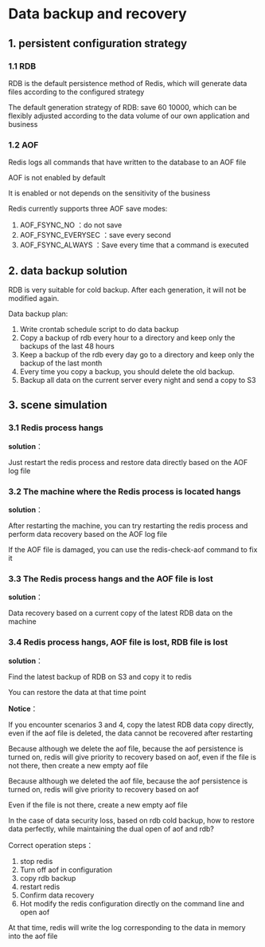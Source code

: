 # Data backup and recovery

## 1. persistent configuration strategy

### 1.1 RDB

RDB is the default persistence method of Redis, which will generate data files according to the configured strategy

The default generation strategy of RDB: save 60 10000, which can be flexibly adjusted according to the data volume of our own application and business



### 1.2 AOF

Redis logs all commands that have written to the database to an AOF file

AOF is not enabled by default 

It is enabled or not depends on the sensitivity of the business

Redis currently supports three AOF save modes:

  1. AOF_FSYNC_NO ：do not save
  2. AOF_FSYNC_EVERYSEC ：save every second
  3. AOF_FSYNC_ALWAYS ：Save every time that a command is executed



 ## 2. data backup solution

RDB is very suitable for cold backup. After each generation, it will not be modified again.

Data backup plan:

  1. Write crontab schedule script to do data backup
  2. Copy a backup of rdb every hour to a directory and keep only the backups of the last 48 hours
  3. Keep a backup of the rdb every day go to a directory and keep only the backup of the last month
  4. Every time you copy a backup, you should delete the old backup.
  5. Backup all data on the current server every night and send a copy to S3



## 3. scene simulation

### 3.1 Redis process hangs

**solution**：

Just restart the redis process and restore data directly based on the AOF log file



### 3.2 The machine where the Redis process is located hangs

**solution**：

After restarting the machine, you can try restarting the redis process and perform data recovery based on the AOF log file

If the AOF file is damaged, you can use the redis-check-aof command to fix it



### 3.3 The Redis process hangs and the AOF file is lost

**solution**：

Data recovery based on a current copy of the latest RDB data on the machine



### 3.4 Redis process hangs, AOF file is lost, RDB file is lost

**solution**：

Find the latest backup of RDB on S3 and copy it to redis

You can restore the data at that time point

**Notice**：

If you encounter scenarios 3 and 4, copy the latest RDB data copy directly, even if the aof file is deleted, the data cannot be recovered after restarting

Because although we delete the aof file, because the aof persistence is turned on, redis will give priority to recovery based on aof, even if the file is not there, then create a new empty aof file

Because although we deleted the aof file, because the aof persistence is turned on, redis will give priority to recovery based on aof

Even if the file is not there, create a new empty aof file

In the case of data security loss, based on rdb cold backup, how to restore data perfectly, while maintaining the dual open of aof and rdb?

Correct operation steps：

  1. stop redis
  2. Turn off aof in configuration
  3. copy rdb backup
  4. restart redis
  5. Confirm data recovery
  6. Hot modify the redis configuration directly on the command line and open aof

At that time, redis will write the log corresponding to the data in memory into the aof file

